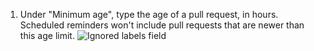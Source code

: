 1. Under "Minimum age", type the age of a pull request, in hours. Scheduled reminders won't include pull requests that are newer than this age limit.
   ![Ignored labels field](/assets/images/help/settings/scheduled-reminders-min-age-field.png)
